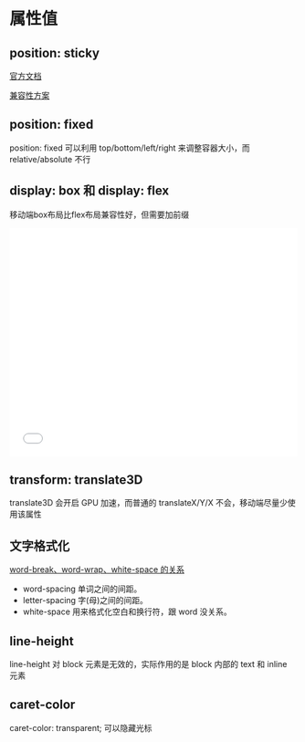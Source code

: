 # 属性值

## position: sticky

[官方文档](https://developer.mozilla.org/zh-CN/docs/Web/CSS/position)

[兼容性方案](https://github.com/KokoTa/Vue2-music/blob/master/src/base/listview/listview.vue#L106)

## position: fixed

position: fixed 可以利用 top/bottom/left/right 来调整容器大小，而 relative/absolute 不行

## display: box 和 display: flex

移动端box布局比flex布局兼容性好，但需要加前缀

<iframe height='400' scrolling='no' title='DisplayBox VS. DisplayFlex' src='//codepen.io/PennyOrAmy/embed/qoKadM/?height=265&theme-id=0&default-tab=html,result' frameborder='no' allowtransparency='true' allowfullscreen='true' style='width: 100%;'>See the Pen <a href='https://codepen.io/PennyOrAmy/pen/qoKadM/'>DisplayBox VS. DisplayFlex</a> by Amy Peng (<a href='https://codepen.io/PennyOrAmy'>@PennyOrAmy</a>) on <a href='https://codepen.io'>CodePen</a>.
</iframe>

## transform: translate3D

translate3D 会开启 GPU 加速，而普通的 translateX/Y/X 不会，移动端尽量少使用该属性

## 文字格式化

[word-break、word-wrap、white-space 的关系](https://juejin.im/post/5b8905456fb9a01a105966b4)

* word-spacing 单词之间的间距。
* letter-spacing 字(母)之间的间距。
* white-space 用来格式化空白和换行符，跟 word 没关系。

## line-height

line-height 对 block 元素是无效的，实际作用的是 block 内部的 text 和 inline 元素

## caret-color

caret-color: transparent; 可以隐藏光标